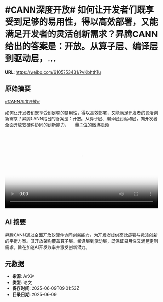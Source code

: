 # #CANN深度开放# 如何让开发者们既享受到足够的易用性，得以高效部署，又能满足开发者的灵活创新需求？昇腾CANN给出的答案是：开放。从算子层、编译层到驱动层，...

**URL**: https://weibo.com/6105753431/PvKbhthTu

## 原始摘要

<a href="https://m.weibo.cn/search?containerid=231522type%3D1%26t%3D10%26q%3D%23CANN%E6%B7%B1%E5%BA%A6%E5%BC%80%E6%94%BE%23&amp;extparam=%23CANN%E6%B7%B1%E5%BA%A6%E5%BC%80%E6%94%BE%23" data-hide=""><span class="surl-text">#CANN深度开放#</span></a> <br><br>如何让开发者们既享受到足够的易用性，得以高效部署，又能满足开发者的灵活创新需求？昇腾CANN给出的答案是：开放。从算子层、编译层到驱动层，向开发者全面开放软硬件协同的创新能力。 <a href="https://video.weibo.com/show?fid=1034:5175653872369736" data-hide=""><span class="url-icon"><img style="width: 1rem;height: 1rem" src="https://h5.sinaimg.cn/upload/2015/09/25/3/timeline_card_small_video_default.png" referrerpolicy="no-referrer"></span><span class="surl-text">量子位的微博视频</span></a> <br clear="both"><div style="clear: both"></div><video controls="controls" poster="https://tvax1.sinaimg.cn/orj480/006Fd7o3ly1i29522w2buj30u01hcaby.jpg" style="width: 100%"><source src="https://f.video.weibocdn.com/o0/nyTspEsolx08oUiZUz8c010412019Oh90E010.mp4?label=mp4_720p&amp;template=720x1280.24.0&amp;ori=0&amp;ps=1CwnkDw1GXwCQx&amp;Expires=1749463272&amp;ssig=7SfhgAmgF0&amp;KID=unistore,video"><source src="https://f.video.weibocdn.com/o0/Gk2RoWgjlx08oUj2qhQI01041200H8rm0E010.mp4?label=mp4_hd&amp;template=540x960.24.0&amp;ori=0&amp;ps=1CwnkDw1GXwCQx&amp;Expires=1749463272&amp;ssig=Uax5IB%2Beba&amp;KID=unistore,video"><source src="https://f.video.weibocdn.com/o0/CagNc9oRlx08oUj01CJG01041200nUGs0E010.mp4?label=mp4_ld&amp;template=360x640.24.0&amp;ori=0&amp;ps=1CwnkDw1GXwCQx&amp;Expires=1749463272&amp;ssig=YGNWU2dS7h&amp;KID=unistore,video"><p>视频无法显示，请前往<a href="https://video.weibo.com/show?fid=1034%3A5175653872369736" target="_blank" rel="noopener noreferrer">微博视频</a>观看。</p></video>

## AI 摘要

昇腾CANN通过全面开放软硬件协同创新能力，为开发者提供高效部署与灵活创新的平衡方案。其开放架构覆盖算子层、编译层到驱动层，既保证易用性又满足定制需求，旨在加速AI开发效率并激发创新潜力。

## 元数据

- **来源**: ArXiv
- **类型**: 论文
- **保存时间**: 2025-06-09T09:01:53Z
- **目录日期**: 2025-06-09

